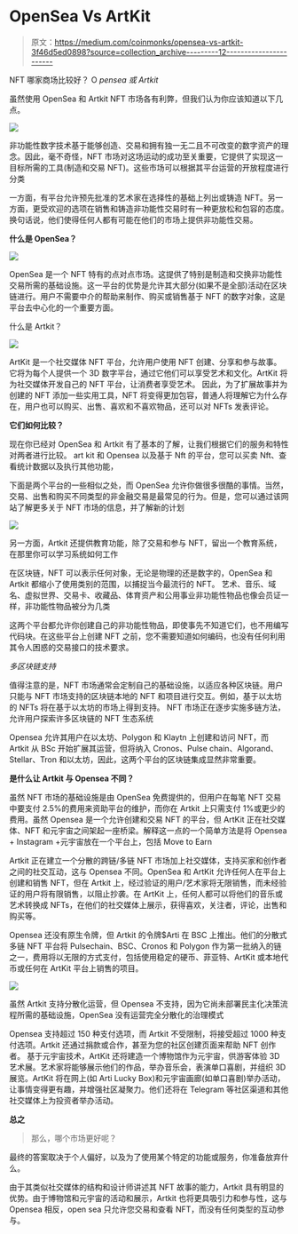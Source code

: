 # OpenSea Vs ArtKit

> 原文：<https://medium.com/coinmonks/opensea-vs-artkit-3f46d5ed0898?source=collection_archive---------12----------------------->

NFT 哪家商场比较好？
O *pensea 或 Artkit*

虽然使用 OpenSea 和 Artkit NFT 市场各有利弊，但我们认为你应该知道以下几点。

![](img/2a6fbc4426d86fb7695d2411a2c3c151.png)

非功能性数字技术基于能够创造、交易和拥有独一无二且不可改变的数字资产的理念。因此，毫不奇怪，NFT 市场对这场运动的成功至关重要，它提供了实现这一目标所需的工具(制造和交易 NFT)。这些市场可以根据其平台运营的开放程度进行分类

一方面，有平台允许预先批准的艺术家在选择性的基础上列出或铸造 NFT。另一方面，更受欢迎的选项在销售和铸造非功能性交易时有一种更放松和包容的态度。换句话说，他们使得任何人都有可能在他们的市场上提供非功能性交易。

**什么是 OpenSea？**

![](img/1b13f9080d23d3f525e96537237e878b.png)

OpenSea 是一个 NFT 特有的点对点市场。这提供了特别是制造和交换非功能性交易所需的基础设施。这一平台的优势是允许其大部分(如果不是全部)活动在区块链进行。用户不需要中介的帮助来制作、购买或销售基于 NFT 的数字对象，这是平台去中心化的一个重要方面。

什么是 Artkit？

![](img/afe22010dd800e705795579a807e8a75.png)

ArtKit 是一个社交媒体 NFT 平台，允许用户使用 NFT 创建、分享和参与故事。它将为每个人提供一个 3D 数字平台，通过它他们可以享受艺术和文化。ArtKit 将为社交媒体开发自己的 NFT 平台，让消费者享受艺术。
因此，为了扩展故事并为创建的 NFT 添加一些实用工具，NFT 将变得更加包容，普通人将理解它为什么存在，用户也可以购买、出售、喜欢和不喜欢物品，还可以对 NFTs 发表评论。

**它们如何比较？**

现在你已经对 OpenSea 和 Artkit 有了基本的了解，让我们根据它们的服务和特性对两者进行比较。
art kit 和 Opensea 以及基于 Nft 的平台，您可以买卖 Nft、查看统计数据以及执行其他功能，

下面是两个平台的一些相似之处，而 OpenSea 允许你做很多很酷的事情。当然，交易、出售和购买不同类型的非金融交易是最常见的行为。但是，您可以通过该网站了解更多关于 NFT 市场的信息，并了解新的计划

![](img/f907f3811cf0a30ac312e3bc68112962.png)

另一方面，Artkit 还提供教育功能，除了交易和参与 NFT，留出一个教育系统，在那里你可以学习系统如何工作

在区块链，NFT 可以表示任何对象，无论是物理的还是数字的，OpenSea 和 Artkit 都缩小了使用类别的范围，以捕捉当今最流行的 NFT。
艺术、音乐、域名、虚拟世界、交易卡、收藏品、体育资产和公用事业非功能性物品也像会员证一样，非功能性物品被分为几类

这两个平台都允许你创建自己的非功能性物品，即使事先不知道它们，也不用编写代码块。在这些平台上创建 NFT 之前，您不需要知道如何编码，也没有任何利用其令人困惑的交易接口的技术要求。

*多区块链支持*

值得注意的是，NFT 市场通常会定制自己的基础设施，以适应各种区块链。用户只能与 NFT 市场支持的区块链本地的 NFT 和项目进行交互。例如，基于以太坊的 NFTs 将在基于以太坊的市场上得到支持。
NFT 市场正在逐步实施多链方法，允许用户探索许多区块链的 NFT 生态系统

Opensea 允许其用户在以太坊、Polygon 和 Klaytn 上创建和访问 NFT，而 Artkit 从 BSc 开始扩展其运营，但将纳入 Cronos、Pulse chain、Algorand、Stellar、Tron 和以太坊，因此，这两个平台的区块链集成显然非常重要。

**是什么让 Artkit 与 Opensea 不同？**

虽然 NFT 市场的基础设施是由 OpenSea 免费提供的，但用户在每笔 NFT 交易中要支付 2.5%的费用来资助平台的维护，而你在 Artkit 上只需支付 1%或更少的费用。虽然 Opensea 是一个允许创建和交易 NFT 的平台，但 ArtKit 正在社交媒体、NFT 和元宇宙之间架起一座桥梁。解释这一点的一个简单方法是将 Opensea + Instagram +元宇宙放在一个平台上，包括 Move to Earn

Artkit 正在建立一个分散的跨链/多链 NFT 市场加上社交媒体，支持买家和创作者之间的社交互动，这与 Opensea 不同。OpenSea 和 ArtKit 允许任何人在平台上创建和销售 NFT，但在 Artkit 上，经过验证的用户/艺术家将无限销售，而未经验证的用户将有限销售，以阻止抄袭。在 ArtKit 上，任何人都可以将他们的音乐或艺术转换成 NFTs，在他们的社交媒体上展示，获得喜欢，关注者，评论，出售和购买等。

Opensea 还没有原生令牌，但 Artkit 的令牌$Arti 在 BSC 上推出。他们的分散式多链 NFT 平台将 Pulsechain、BSC、Cronos 和 Polygon 作为第一批纳入的链之一，费用将以无限的方式支付，包括使用稳定的硬币、菲亚特、ArtKit 或本地代币或任何在 ArtKit 平台上销售的项目。

![](img/f197fd94a86f9a178e95e908a16db8c4.png)

虽然 Artkit 支持分散化运营，但 Opensea 不支持，因为它尚未部署民主化决策流程所需的基础设施，OpenSea 没有运营完全分散化的治理模式

Opensea 支持超过 150 种支付选项，而 Artkit 不受限制，将接受超过 1000 种支付选项。Artkit 还通过捐款或合作，甚至为您的社区创建页面来帮助 NFT 创作者。
基于元宇宙技术，ArtKit 还将建造一个博物馆作为元宇宙，供游客体验 3D 艺术展。艺术家将能够展示他们的作品，举办音乐会，表演单口喜剧，并组织 3D 展览。ArtKit 将在网上(如 Arti Lucky Box)和元宇宙画廊(如单口喜剧)举办活动，让事情变得更有趣，并增强社区凝聚力。他们还将在 Telegram 等社区渠道和其他社交媒体上为投资者举办活动。

**总之**

> 那么，哪个市场更好呢？

最终的答案取决于个人偏好，以及为了使用某个特定的功能或服务，你准备放弃什么。

由于其类似社交媒体的结构和设计师讲述其 NFT 故事的能力，Artkit 具有明显的优势。由于博物馆和元宇宙的活动和展示，Artkit 也将更具吸引力和参与性，这与 Opensea 相反，open sea 只允许您交易和查看 NFT，而没有任何类型的互动参与。
